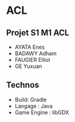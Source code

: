 # ACL

## Projet S1 M1 ACL

- AYATA Enes
- BADAWY Adham
- FAUGIER Elliot
- GE Yuxuan

## Technos

- Build: Gradle
- Langage : Java
- Game Engine : libGDX